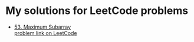 # My solutions for LeetCode problems
- [53. Maximum Subarray](https://github.com/ShaadyEmad/LeetCode-Python-Solutions/blob/main/53.%20Maximum%20Subarray.py)\
[problem link on LeetCode]([https://codeforces.com/problemset/problem/4/A](https://leetcode.com/problems/maximum-subarray/description/))








